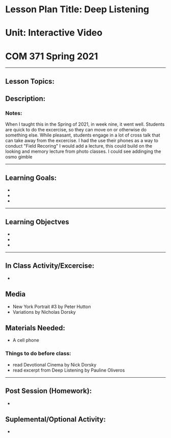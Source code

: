 # Lesson Plan Title: Deep Listening 
# Unit: Interactive Video 
# COM 371 Spring 2021
--- 
## Lesson Topics:

## Description:


### Notes:
When I taught this in the Spring of 2021, in week nine, it went well.  Students are quick to do the excercise, so they can move on or otherwise do something else.  While pleasant, students engage in a lot of cross talk that can take away from the excercise.  I had the use their phones as a way to conduct "Field Recoring"
I would add a lecture, this could build on the looking and memory lecture from photo classes.
I could see addinging the osmo gimble 

---

## Learning Goals:
* 
* 
* 

---

## Learning Objectves
* 
* 
* 

---

## In Class Activity/Excercise:
* 

## Media
* New York Portrait #3 by Peter Hutton
* Variations by Nicholas Dorsky

## Materials Needed:
* A cell phone

### Things to do before class:
* read Devotional Cinema by Nick Dorsky
* read excerpt from Deep Listening by Pauline Oliveros




---
## Post Session (Homework):
* 

## Suplemental/Optional Activity:
* 
